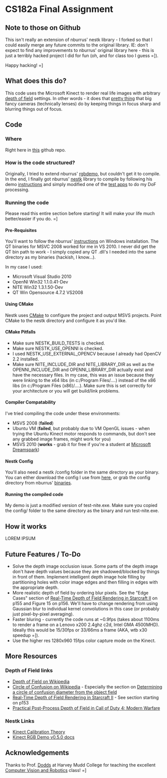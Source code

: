 # CS182a Final Assignment

## Note to those on Github
This isn't really an extension of nburrus' nestk library - I forked so that I could easily merge any future commits to the original library. IE: don't expect to find any improvements to nburrus' original library here - this is just a terribly hacked project I did for fun (oh, and for class too I guess =]). 

Happy hacking! =]

## What does this do?
This code uses the Microsoft Kinect to render real life images with arbitrary [depth of field](http://en.wikipedia.org/wiki/Depth_of_field) settings. In other words - it does that [pretty thing](http://en.wikipedia.org/wiki/File:Shallow_Depth_of_Field_with_Bokeh.jpg) that big fancy cameras (technically lenses) do by keeping things in focus sharp and blurring things out of focus.

## Code

### Where
Right here in [this](https://github.com/ifallacy/nestk) github repo.

### How is the code structured?
Originally, I tried to extend nburrus' [rgbdemo](https://github.com/nburrus/rgbdemo), but couldn't get it to compile. In the end, I finally got nburrus' [nestk](https://github.com/nburrus/nestk) library to compile by following his demo [instructions](http://nicolas.burrus.name/index.php/Research/KinectUseNestk) and simply modified one of the [test apps](https://github.com/ifallacy/nestk/blob/master/tests/test-nite.cpp) to do my DoF processing.

### Running the code

Please read this entire section before starting! It will make your life much better/easier if you do. =]

#### Pre-Requisites
You'll want to follow the nburrus' [instructions](http://nicolas.burrus.name/index.php/Research/KinectRgbDemoV5#tocLink10) on Windows installation. The QT binaries for MSVC 2008 worked for me in VS 2010. I never did get the QT bin path to work - I simply copied any QT .dll's I needed into the same directory as my binaries (hackish, I know...).

In my case I used:

 * Microsoft Visual Studio 2010
 * OpenNI Win32 1.1.0.41-Dev
 * NITE Win32 1.3.1.50-Dev
 * QT Win Opensource 4.7.2 VS2008

#### Using CMake

Nestk uses [CMake](http://www.cmake.org/cmake/resources/software.html) to configure the project and output MSVS projects. Point CMake to the nestk directory and configure it as you'd like.

#### CMake Pitfalls
 * Make sure NESTK\_BUILD\_TESTS is checked.
 * Make sure NESTK\_USE\_OPENNI is checked.
 * I used NESTK\_USE\_EXTERNAL\_OPENCV because I already had OpenCV 2.2 installed.
 * Make sure NITE\_INCLUDE\_DIR and NITE\_LIBRARY\_DIR as well as the OPENNI\_INCLUDE\_DIR and OPENNI\_LIBRARY\_DIR actually exist and have the necessary files. In my case, this was an issue because they were linking to the x64 libs (in c:/Program Files/....) instead of the x86 libs (in c:/Program Files (x86)/....). Make sure this is set correctly for your architecture or you will get build/link problems.

#### Compiler Compatability
I've tried compiling the code under these environments:

 * MSVS 2008 (**failed**)
 * Ubuntu VM (**failed**, but probably due to VM OpenGL issues - when trying the Ubuntu Kinect motor responds to commands, but don't see any grabbed image frames, might work for you)
 * MSVS 2010 (**works** - grab it for free if you're a student at [Microsoft Dreamspark](https://www.dreamspark.com/default.aspx))

#### Nestk Config
You'll also need a nestk /config folder in the same directory as your binary. You can either download the config I use from [here](http://code.fromjeffrey.com/cs182a/asgt4/code/nestk-config.zip), or grab the config directory from nburrus' [binaries](http://nicolas.burrus.name/index.php/Research/KinectRgbDemoV5#tocLink2).

#### Running the compiled code
My demo is just a modified version of test-nite.exe. Make sure you copied the config/ folder to the same directory as the binary and run test-nite.exe.

## How it works
LOREM IPSUM

## Future Features / To-Do
 * Solve the depth image occlusion issue. Some parts of the depth image don't have depth values because they are shadowed/blocked by things in front of them. Implement intelligent depth image hole filling by partitioning holes with color image edges and then filling in edges with the appropriate depth.
 * More realistic depth of field by ordering blur pixels. See the "Edge Cases" section of [Real-Time Depth of Field Rendering in Starcraft II](http://developer.amd.com/documentation/presentations/legacy/Chapter05-Filion-StarCraftII.pdf) on p155 and Figure 15 on p156. We'll have to change rendering from using Gaussian blur to individual kernel convolutions in this case (or probably just pixel-by-pixel averaging).
 * Faster bluring - currently the code runs at ~0.9fps (takes about 1100ms to render a frame on a Lenovo x200 2.4ghz c2d, Intel GMA 4500MHD). Ideally this would be 15/30fps or 33/66ms a frame (AKA, wtb x30 speedup =]).
 * Use the higher res 1280x960 15fps color capture mode on the Kinect.

## More Resources

### Depth of Field links
 * [Depth of Field on Wikipedia](http://en.wikipedia.org/wiki/Depth_of_field)
 * [Circle of Confusion on Wikipedia](http://en.wikipedia.org/wiki/Circle_of_confusion) - Especially the section on [Determining a circle of confusion diameter from the object field](http://en.wikipedia.org/wiki/Circle_of_confusion#Determining_a_circle_of_confusion_diameter_from_the_object_field)
 * [Real-Time Depth of Field Rendering in Starcraft II](http://developer.amd.com/documentation/presentations/legacy/Chapter05-Filion-StarCraftII.pdf) - See section starting on p153
 * [Practical Post-Process Depth of Field in Call of Duty 4: Modern Warfare](http://http.developer.nvidia.com/GPUGems3/gpugems3_ch28.html)

### Nestk Links
 * [Kinect Calibration Theory](http://nicolas.burrus.name/index.php/Research/KinectCalibration)
 * [Kinect RGB Demo v0.5.0 docs](http://nicolas.burrus.name/index.php/Research/KinectRgbDemoV5)

## Acknowledgements

Thanks to Prof. [Dodds](http://www.cs.hmc.edu/~dodds/) at Harvey Mudd College for teaching the excellent [Computer Vision and Robotics](http://www.cs.hmc.edu/courses/2011/spring/cs182a/index.html) class! =]